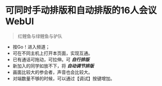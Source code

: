 # 可同时手动排版和自动排版的16人会议WebUI

> 红鲤鱼与绿鲤鱼与驴队

+ 按Go！进入频道；
+ 可在不同主机上打开本页面，实现互通。
+ 已有通话可拖动，可拉伸。可 ___自行排版___
+ 新加入的同学如放不下，将 ___自动调节排版___
+ 画面比较大的参会者，声音也会比较大。
+ 对端数量不够的时候，可以通过【调试】按键增加。
